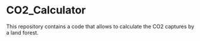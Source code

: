 # CO2_Calculator
This repository contains a code that allows to calculate the CO2 captures by a land forest. 
